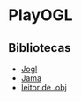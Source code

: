 # PlayOGL
 
## Bibliotecas
* [Jogl](https://jogamp.org/) 
* [Jama](https://math.nist.gov/javanumerics/jama/)
* [leitor de .obj](https://github.com/javagl/Obj)
